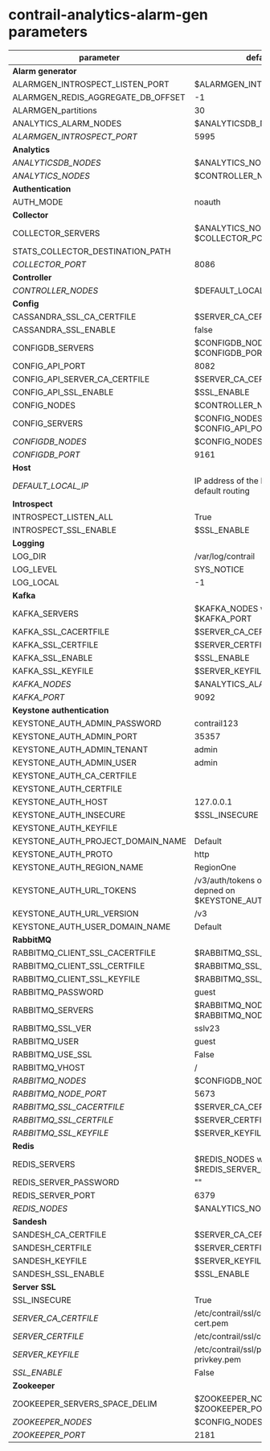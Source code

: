 # contrail-analytics-alarm-gen parameters

| parameter                          | default                                                                 |
| ---------------------------------- | ----------------------------------------------------------------------- |
| **Alarm generator**                |                                                                         |
| ALARMGEN_INTROSPECT_LISTEN_PORT    | $ALARMGEN_INTROSPECT_PORT                                               |
| ALARMGEN_REDIS_AGGREGATE_DB_OFFSET | -1                                                                      |
| ALARMGEN_partitions                | 30                                                                      |
| ANALYTICS_ALARM_NODES              | $ANALYTICSDB_NODES                                                      |
| *ALARMGEN_INTROSPECT_PORT*         | 5995                                                                    |
| **Analytics**                      |                                                                         |
| *ANALYTICSDB_NODES*                | $ANALYTICS_NODES                                                        |
| *ANALYTICS_NODES*                  | $CONTROLLER_NODES                                                       |
| **Authentication**                 |                                                                         |
| AUTH_MODE                          | noauth                                                                  |
| **Collector**                      |                                                                         |
| COLLECTOR_SERVERS                  | $ANALYTICS_NODES with $COLLECTOR_PORT                                   |
| STATS_COLLECTOR_DESTINATION_PATH   |                                                                         |
| *COLLECTOR_PORT*                   | 8086                                                                    |
| **Controller**                     |                                                                         |
| *CONTROLLER_NODES*                 | $DEFAULT_LOCAL_IP                                                       |
| **Config**                         |                                                                         |
| CASSANDRA_SSL_CA_CERTFILE          | $SERVER_CA_CERTFILE                                                     |
| CASSANDRA_SSL_ENABLE               | false                                                                   |
| CONFIGDB_SERVERS                   | $CONFIGDB_NODES with $CONFIGDB_PORT                                     |
| CONFIG_API_PORT                    | 8082                                                                    |
| CONFIG_API_SERVER_CA_CERTFILE      | $SERVER_CA_CERTFILE                                                     |
| CONFIG_API_SSL_ENABLE              | $SSL_ENABLE                                                             |
| CONFIG_NODES                       | $CONTROLLER_NODES                                                       |
| CONFIG_SERVERS                     | $CONFIG_NODES with $CONFIG_API_PORT                                     |
| *CONFIGDB_NODES*                   | $CONFIG_NODES                                                           |
| *CONFIGDB_PORT*                    | 9161                                                                    |
| **Host**                           |                                                                         |
| *DEFAULT_LOCAL_IP*                 | IP address of the NIC performs default routing                          |
| **Introspect**                     |                                                                         |
| INTROSPECT_LISTEN_ALL              | True                                                                    |
| INTROSPECT_SSL_ENABLE              | $SSL_ENABLE                                                             |
| **Logging**                        |                                                                         |
| LOG_DIR                            | /var/log/contrail                                                       |
| LOG_LEVEL                          | SYS_NOTICE                                                              |
| LOG_LOCAL                          | -1                                                                      |
| **Kafka**                          |                                                                         |
| KAFKA_SERVERS                      | $KAFKA_NODES whith $KAFKA_PORT                                          |
| KAFKA_SSL_CACERTFILE               | $SERVER_CA_CERTFILE                                                     |
| KAFKA_SSL_CERTFILE                 | $SERVER_CERTFILE                                                        |
| KAFKA_SSL_ENABLE                   | $SSL_ENABLE                                                             |
| KAFKA_SSL_KEYFILE                  | $SERVER_KEYFILE                                                         |
| *KAFKA_NODES*                      | $ANALYTICS_ALARM_NODES                                                  |
| *KAFKA_PORT*                       | 9092                                                                    |
| **Keystone authentication**        |                                                                         |
| KEYSTONE_AUTH_ADMIN_PASSWORD       | contrail123                                                             |
| KEYSTONE_AUTH_ADMIN_PORT           | 35357                                                                   |
| KEYSTONE_AUTH_ADMIN_TENANT         | admin                                                                   |
| KEYSTONE_AUTH_ADMIN_USER           | admin                                                                   |
| KEYSTONE_AUTH_CA_CERTFILE          |                                                                         |
| KEYSTONE_AUTH_CERTFILE             |                                                                         |
| KEYSTONE_AUTH_HOST                 | 127.0.0.1                                                               |
| KEYSTONE_AUTH_INSECURE             | $SSL_INSECURE                                                           |
| KEYSTONE_AUTH_KEYFILE              |                                                                         |
| KEYSTONE_AUTH_PROJECT_DOMAIN_NAME  | Default                                                                 |
| KEYSTONE_AUTH_PROTO                | http                                                                    |
| KEYSTONE_AUTH_REGION_NAME          | RegionOne                                                               |
| KEYSTONE_AUTH_URL_TOKENS           | /v3/auth/tokens or /v2.0/tokens in depned on $KEYSTONE_AUTH_URL_VERSION |
| KEYSTONE_AUTH_URL_VERSION          | /v3                                                                     |
| KEYSTONE_AUTH_USER_DOMAIN_NAME     | Default                                                                 |
| **RabbitMQ**                       |                                                                         |
| RABBITMQ_CLIENT_SSL_CACERTFILE     | $RABBITMQ_SSL_CACERTFILE                                                |
| RABBITMQ_CLIENT_SSL_CERTFILE       | $RABBITMQ_SSL_CERTFILE                                                  |
| RABBITMQ_CLIENT_SSL_KEYFILE        | $RABBITMQ_SSL_KEYFILE                                                   |
| RABBITMQ_PASSWORD                  | guest                                                                   |
| RABBITMQ_SERVERS                   | $RABBITMQ_NODES with $RABBITMQ_NODE_PORT                                |
| RABBITMQ_SSL_VER                   | sslv23                                                                  |
| RABBITMQ_USER                      | guest                                                                   |
| RABBITMQ_USE_SSL                   | False                                                                   |
| RABBITMQ_VHOST                     | /                                                                       |
| *RABBITMQ_NODES*                   | $CONFIGDB_NODES                                                         |
| *RABBITMQ_NODE_PORT*               | 5673                                                                    |
| *RABBITMQ_SSL_CACERTFILE*          | $SERVER_CA_CERTFILE                                                     |
| *RABBITMQ_SSL_CERTFILE*            | $SERVER_CERTFILE                                                        |
| *RABBITMQ_SSL_KEYFILE*             | $SERVER_KEYFILE                                                         |
| **Redis**                          |                                                                         |
| REDIS_SERVERS                      | $REDIS_NODES with $REDIS_SERVER_PORT                                    |
| REDIS_SERVER_PASSWORD              | ""                                                                      |
| REDIS_SERVER_PORT                  | 6379                                                                    |
| *REDIS_NODES*                      | $ANALYTICS_NODES                                                        |
| **Sandesh**                        |                                                                         |
| SANDESH_CA_CERTFILE                | $SERVER_CA_CERTFILE                                                     |
| SANDESH_CERTFILE                   | $SERVER_CERTFILE                                                        |
| SANDESH_KEYFILE                    | $SERVER_KEYFILE                                                         |
| SANDESH_SSL_ENABLE                 | $SSL_ENABLE                                                             |
| **Server SSL**                     |                                                                         |
| SSL_INSECURE                       | True                                                                    |
| *SERVER_CA_CERTFILE*               | /etc/contrail/ssl/certs/ca-cert.pem                                     |
| *SERVER_CERTFILE*                  | /etc/contrail/ssl/certs/server.pem                                      |
| *SERVER_KEYFILE*                   | /etc/contrail/ssl/private/server-privkey.pem                            |
| *SSL_ENABLE*                       | False                                                                   |
| **Zookeeper**                      |                                                                         |
| ZOOKEEPER_SERVERS_SPACE_DELIM      | $ZOOKEEPER_NODES with $ZOOKEEPER_PORT                                   |
| *ZOOKEEPER_NODES*                  | $CONFIG_NODES                                                           |
| *ZOOKEEPER_PORT*                   | 2181                                                                    |
